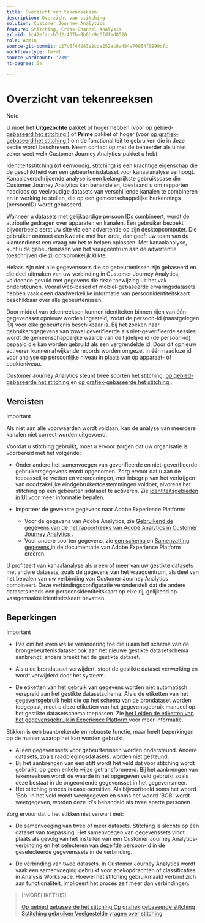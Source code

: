```yaml
---
title: Overzicht van tekenreeksen
description: Overzicht van stitching
solution: Customer Journey Analytics
feature: Stitching, Cross-Channel Analysis
exl-id: 1c42efac-b3d2-437b-8b0b-9c6fdfed8520
role: Admin
source-git-commit: c27d5f44243e2cda252ac6a484a70964f0999dfc
workflow-type: tm+mt
source-wordcount: '739'
ht-degree: 0%

---
```


# Overzicht van tekenreeksen

>[!NOTE]
>
>U moet het **Uitgezochte** pakket of hoger hebben (voor [ op gebied-gebaseerd het stitching ](fbs.md)) of **Prime** pakket of hoger (voor [ op grafiek-gebaseerd het stitching ](gbs.md)) om de functionaliteit te gebruiken die in deze sectie wordt beschreven. Neem contact op met de beheerder als u niet zeker weet welk Customer Journey Analytics-pakket u hebt.

Identiteitsstitching (of eenvoudig, stitching) is een krachtige eigenschap die de geschiktheid van een gebeurtenisdataset voor kanaalanalyse verhoogt. Kanaaloverschrijdende analyse is een belangrijkste gebruikscase die Customer Journey Analytics kan behandelen, toestaand u om rapporten naadloos op veelvoudige datasets van verschillende kanalen te combineren en in werking te stellen, die op een gemeenschappelijke herkennings (persoonID) wordt gebaseerd.

Wanneer u datasets met gelijkaardige persoon IDs combineert, wordt de attributie gedragen over apparaten en kanalen. Een gebruiker bezoekt bijvoorbeeld eerst uw site via een advertentie op zijn desktopcomputer. Die gebruiker ontmoet een kwestie met hun orde, dan geeft uw team van de klantendienst een vraag om het te helpen oplossen. Met kanaalanalyse, kunt u de gebeurtenissen van het vraagcentrum aan de advertentie toeschrijven die zij oorspronkelijk klikte.

Helaas zijn niet alle gegevenssets die op gebeurtenissen zijn gebaseerd en die deel uitmaken van uw verbinding in Customer Journey Analytics, voldoende gevuld met gegevens die deze toewijzing uit het vak ondersteunen. Vooral web-based of mobiel-gebaseerde ervaringsdatasets hebben vaak geen daadwerkelijke informatie van persoonidentiteitskaart beschikbaar over alle gebeurtenissen.

Door middel van tekenreeksen kunnen identiteiten binnen rijen van één gegevensset opnieuw worden ingesteld, zodat de persoon-id (naastgelegen ID) voor elke gebeurtenis beschikbaar is. Bij het zoeken naar gebruikersgegevens van zowel geverifieerde als niet-geverifieerde sessies wordt de gemeenschappelijke waarde van de tijdelijke id (de persoon-id) bepaald die kan worden gebruikt als een vergrendelde id. Door dit opnieuw activeren kunnen afwijkende records worden omgezet in één naadloze id voor analyse op persoonlijke niveau in plaats van op apparaat- of cookieniveau.

Customer Journey Analytics steunt twee soorten het stitching: [ op gebied-gebaseerde het stitching ](fbs.md) en [ op grafiek-gebaseerde het stitching ](gbs.md).

## Vereisten

>[!IMPORTANT]
>
>Als niet aan alle voorwaarden wordt voldaan, kan de analyse van meerdere kanalen niet correct worden uitgevoerd.

Voordat u stitching gebruikt, moet u ervoor zorgen dat uw organisatie is voorbereid met het volgende:

- Onder andere het samenvoegen van geverifieerde en niet-geverifieerde gebruikersgegevens wordt opgenomen. Zorg ervoor dat u aan de toepasselijke wetten en verordeningen, met inbegrip van het verkrijgen van noodzakelijke eindgebruikertoestemmingen voldoet, alvorens het stitching op een gebeurtenisdataset te activeren. Zie [ identiteitsgebieden in UI ](https://experienceleague.adobe.com/nl/docs/experience-platform/xdm/ui/fields/identity) voor meer informatie bepalen.

- Importeer de gewenste gegevens naar Adobe Experience Platform:

   - Voor de gegevens van Adobe Analytics, zie [ Gebruikend de gegevens van de het rapportreeks van Adobe Analytics in Customer Journey Analytics ](/help/getting-started/aa-vs-cja/aa-data-in-cja.md).
   - Voor andere soorten gegevens, zie [ een schema ](https://experienceleague.adobe.com/nl/docs/experience-platform/xdm/tutorials/create-schema-ui) en [ Samenvatting gegevens ](https://experienceleague.adobe.com/nl/docs/experience-platform/ingestion/home) in de documentatie van Adobe Experience Platform creëren.

U profiteert van kanaalanalyse als u een of meer van uw gestikte datasets met andere datasets, zoals de gegevens van het vraagcentrum, als deel van het bepalen van uw verbinding van Customer Journey Analytics combineert. Deze verbindingsconfiguratie veronderstelt dat die andere datasets reeds een persoonsidentiteitskaart op elke rij, gelijkend op vastgemaakte identiteitskaart bevatten.


## Beperkingen

>[!IMPORTANT]
>
>
>- Pas om het even welke verandering toe die u aan het schema van de brongebeurtenisdataset ook aan het nieuwe gestikte datasetschema aanbrengt, anders breekt het de gestikte dataset.
>
>- Als u de brondataset verwijdert, stopt de gestikte dataset verwerking en wordt verwijderd door het systeem.
>
>- De etiketten van het gebruik van gegevens worden niet automatisch verspreid aan het gestikte datasetschema. Als u de etiketten van het gegevensgebruik hebt die op het schema van de brondataset worden toegepast, moet u deze etiketten van het gegevensgebruik manueel op het gestikte datasetschema toepassen. Zie [ het Leiden de etiketten van het gegevensgebruik in Experience Platform ](https://experienceleague.adobe.com/nl/docs/experience-platform/data-governance/labels/overview) voor meer informatie.

Stikken is een baanbrekende en robuuste functie, maar heeft beperkingen op de manier waarop het kan worden gebruikt.

- Alleen gegevenssets voor gebeurtenissen worden ondersteund. Andere datasets, zoals raadplegingsdatasets, worden niet gesteund.
- Bij het aanbrengen van een stift wordt het veld dat voor stitching wordt gebruikt, op geen enkele wijze getransformeerd. Bij het aanbrengen van tekenreeksen wordt de waarde in het opgegeven veld gebruikt zoals deze bestaat in de ongeordende gegevensset in het gegevensmeer.
- Het stitching proces is case-sensitive. Als bijvoorbeeld soms het woord &#39;Bob&#39; in het veld wordt weergegeven en soms het woord &#39;BOB&#39; wordt weergegeven, worden deze id&#39;s behandeld als twee aparte personen.

Zorg ervoor dat u het stikken niet verwart met:

- De samenvoeging van twee of meer datasets. Stitching is slechts op één dataset van toepassing. Het samenvoegen van gegevenssets vindt plaats als gevolg van het instellen van een Customer Journey Analytics-verbinding en het selecteren van dezelfde persoon-id in de geselecteerde gegevenssets in de verbinding.

- De verbinding van twee datasets. In Customer Journey Analytics wordt vaak een samenvoeging gebruikt voor zoekopdrachten of classificaties in Analysis Workspace. Hoewel het stitching gebruikmaakt verbind zich aan functionaliteit, impliceert het proces zelf meer dan verbindingen.

>[!MORELIKETHIS]
>
>[ Op gebied gebaseerde het stitching ](fbs.md)
>[Op grafiek gebaseerde stitching ](gbs.md)
>[Sstitching gebruiken ](use-stitching.md)
>[Veelgestelde vragen over stitching ](faq.md)

